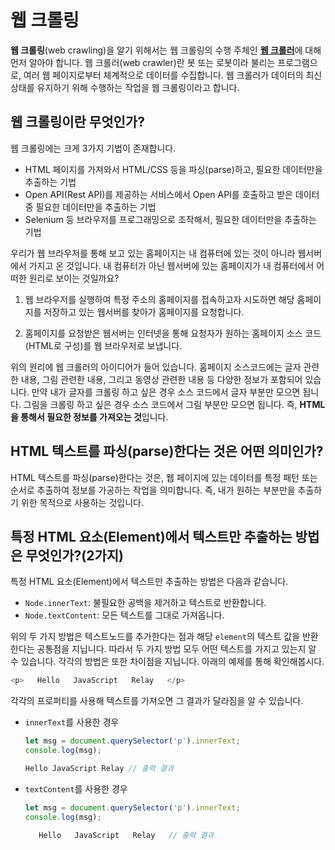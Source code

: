 # 웹 크롤링

**웹 크롤링**(web crawling)을 알기 위해서는 웹 크롤링의 수행 주체인 [**웹 크롤러**](https://developer.mozilla.org/en-US/docs/Glossary/Crawler)에 대해 먼저 알아야 합니다. 웹 크롤러(web crawler)란 봇 또는 로봇이라 불리는 프로그램으로, 여러 웹 페이지로부터 체계적으로 데이터를 수집합니다. 웹 크롤러가 데이터의 최신 상태를 유지하기 위해 수행하는 작업을 웹 크롤링이라고 합니다.

## 웹 크롤링이란 무엇인가?

웹 크롤링에는 크게 3가지 기법이 존재합니다.
* HTML 페이지를 가져와서 HTML/CSS 등을 파싱(parse)하고, 필요한 데이터만을 추출하는 기법
* Open API(Rest API)를 제공하는 서비스에서 Open API를 호출하고 받은 데이터 중 필요한 데이터만을 추출하는 기법
* Selenium 등 브라우저를 프로그래밍으로 조작해서, 필요한 데이터만을 추출하는 기법

우리가 웹 브라우저를 통해 보고 있는 홈페이지는 내 컴퓨터에 있는 것이 아니라 웹서버에서 가지고 온 것입니다. 내 컴퓨터가 아닌 웹서버에 있는 홈페이지가 내 컴퓨터에서 어떠한 원리로 보이는 것일까요?

1. 웹 브라우저를 실행하여 특정 주소의 홈페이지를 접속하고자 시도하면 해당 홈페이지를 저장하고 있는 웹서버를 찾아가 홈페이지를 요청합니다.

2. 홈페이지를 요청받은 웹서버는 인터넷을 통해 요청자가 원하는 홈페이지 소스 코드(HTML로 구성)를 웹 브라우저로 보냅니다.

위의 원리에 웹 크롤러의 아이디어가 들어 있습니다. 홈페이지 소스코드에는 글자 관련한 내용, 그림 관련한 내용, 그리고 동영상 관련한 내용 등 다양한 정보가 포함되어 있습니다. 만약 내가 글자를 크롤링 하고 싶은 경우 소스 코드에서 글자 부분만 모으면 됩니다. 그림을 크롤링 하고 싶은 경우 소스 코드에서 그림 부분만 모으면 됩니다. 즉, **HTML을 통해서 필요한 정보를 가져오는 것**입니다.

## HTML 텍스트를 파싱(parse)한다는 것은 어떤 의미인가?

HTML 텍스트를 파싱(parse)한다는 것은, 웹 페이지에 있는 데이터를 특정 패턴 또는 순서로 추출하여 정보를 가공하는 작업을 의미합니다. 즉, 내가 원하는 부분만을 추출하기 위한 목적으로 사용하는 것입니다.


## 특정 HTML 요소(Element)에서 텍스트만 추출하는 방법은 무엇인가?(2가지)

특정 HTML 요소(Element)에서 텍스트만 추출하는 방법은 다음과 같습니다.

* `Node.innerText`: 불필요한 공백을 제거하고 텍스트로 반환합니다.
* `Node.textContent`: 모든 텍스트를 그대로 가져옵니다.

위의 두 가지 방법은 텍스트노드를 추가한다는 점과 해당 `element`의 텍스트 값을 반환한다는 공통점을 지닙니다. 따라서 두 가지 방법 모두 어떤 텍스트를 가지고 있는지 알 수 있습니다. 각각의 방법은 또한 차이점을 지닙니다. 아래의 예제를 통해 확인해봅시다.

```javascript
<p>   Hello   JavaScript   Relay   </p>
```

각각의 프로퍼티를 사용해 텍스트를 가져오면 그 결과가 달라짐을 알 수 있습니다.

* `innerText`를 사용한 경우
    ```javascript
    let msg = document.querySelector('p').innerText;
    console.log(msg);

    Hello JavaScript Relay // 출력 결과
    ```

* `textContent`를 사용한 경우
    ```javascript
    let msg = document.querySelector('p').innerText;
    console.log(msg);

       Hello   JavaScript   Relay   // 출력 결과
    ```
